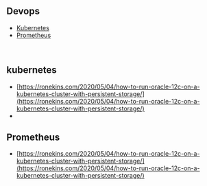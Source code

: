## Devops
 - [Kubernetes](#kubernetes)
  - [Prometheus](#description)

&nbsp;

## kubernetes

- [https://ronekins.com/2020/05/04/how-to-run-oracle-12c-on-a-kubernetes-cluster-with-persistent-storage/](https://ronekins.com/2020/05/04/how-to-run-oracle-12c-on-a-kubernetes-cluster-with-persistent-storage/)
- 
## Prometheus

- [https://ronekins.com/2020/05/04/how-to-run-oracle-12c-on-a-kubernetes-cluster-with-persistent-storage/](https://ronekins.com/2020/05/04/how-to-run-oracle-12c-on-a-kubernetes-cluster-with-persistent-storage/)

